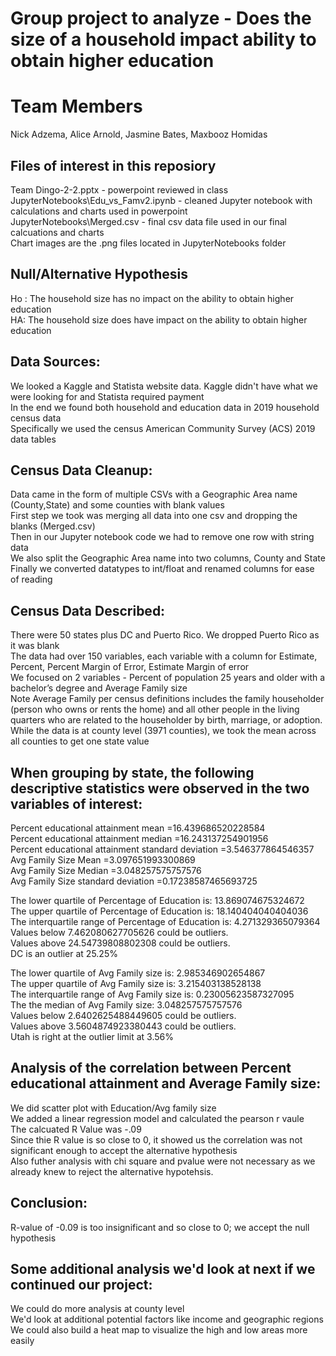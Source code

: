 # Group project to analyze - Does the size of a household impact ability to obtain higher education

# Team Members
Nick Adzema, Alice Arnold, Jasmine Bates, Maxbooz Homidas

## Files of interest in this reposiory
Team Dingo-2-2.pptx - powerpoint reviewed in class<br />
JupyterNotebooks\Edu_vs_Famv2.ipynb  - cleaned Jupyter notebook with calculations and charts used in powerpoint<br />
JupyterNotebooks\Merged.csv - final csv data file used in our final calcuations and charts<br />
Chart images are the .png files located in JupyterNotebooks folder<br />

## Null/Alternative Hypothesis
Ho : The household size has no impact on the ability to obtain higher education<br />
HA: The household size does have impact on the ability to obtain higher education<br />

## Data Sources:
We looked a Kaggle and Statista website data.  Kaggle didn't have what we were looking for and Statista required payment<br />
In the end we found both household and education data in 2019 household census data<br />
Specifically we used the census American Community Survey (ACS) 2019 data tables<br />

## Census Data Cleanup:
Data came in the form of multiple CSVs with a Geographic Area name (County,State) and some counties with blank values<br />
First step we took was merging all data into one csv and dropping the blanks (Merged.csv)<br />
Then in our Jupyter notebook code we had to remove one row with string data<br />
We also split the Geographic Area name into two columns, County and State<br />
Finally we converted datatypes to int/float and renamed columns for ease of reading<br />

## Census Data Described:
There were 50 states plus DC and Puerto Rico.  We dropped Puerto Rico as it was blank<br />
The data had over 150 variables, each variable with a column for Estimate, Percent, Percent Margin of Error, Estimate Margin of error<br />
We focused on 2 variables - Percent of population 25 years and older with a bachelor’s degree and Average Family size<br />
Note Average Family per census definitions includes the family householder (person who owns or rents the home) and all other people in the living quarters who are related to the householder by birth, marriage, or adoption.<br />
While the data is at county level (3971 counties), we took the mean across all counties to get one state value<br />

## When grouping by state, the following descriptive statistics were observed in the two variables of interest:
Percent educational attainment mean =16.439686520228584<br />
Percent educational attainment median =16.243137254901956<br />
Percent educational attainment standard deviation =3.546377864546357<br />
Avg Family Size Mean =3.097651993300869<br />
Avg Family Size Median =3.048257575757576<br />
Avg Family Size standard deviation =0.17238587465693725<br />

The lower quartile of Percentage of Education is: 13.869074675324672<br />
The upper quartile of Percentage of Education is: 18.140404040404036<br />
The interquartile range of Percentage of Education is: 4.271329365079364<br />
Values below 7.462080627705626 could be outliers.<br />
Values above 24.54739808802308 could be outliers.<br />
DC is an outlier at 25.25%<br />

The lower quartile of Avg Family size is: 2.985346902654867<br />
The upper quartile of  Avg Family size is: 3.215403138528138<br />
The interquartile range of  Avg Family size is: 0.23005623587327095<br />
The the median of Avg Family size: 3.048257575757576<br />
Values below 2.6402625488449605 could be outliers.<br />
Values above 3.5604874923380443 could be outliers.<br />
Utah is right at the outlier limit at 3.56%<br />

## Analysis of the correlation between Percent educational attainment and Average Family size:
We did scatter plot with Education/Avg family size<br />
We added a linear regression model and calculated the pearson r vaule<br />
The calcuated R Value was -.09<br />
Since thie R value is so close to 0, it showed us the correlation was not significant enough to accept the alternative hypothesis<br />
Also futher analysis with chi square and pvalue were not necessary as we already knew to reject the alternative hypotehsis.<br />

## Conclusion:
R-value of -0.09 is too insignificant and so close to 0; we accept the null hypothesis<br />

## Some additional analysis we'd look at next if we continued our project:
We could do more analysis at county level<br />
We'd look at additional potential factors like income and geographic regions<br />
We could also build a heat map to visualize the high and low areas more easily<br />